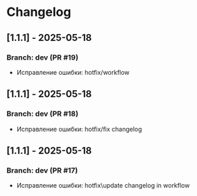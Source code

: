 # Changelog

## [1.1.1] - 2025-05-18
### Branch: dev (PR #19)
-  Исправление ошибки: hotfix/workflow



## [1.1.1] - 2025-05-18
### Branch: dev (PR #18)
-  Исправление ошибки: hotfix/fix changelog 



## [1.1.1] - 2025-05-18
### Branch: dev (PR #17)
-  Исправление ошибки: hotfix\update changelog in workflow



